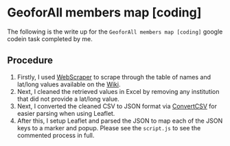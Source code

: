 # GeoforAll members map [coding]

The following is the write up for the `GeoforAll members map [coding]` google codein task completed by me.

## Procedure
1. Firstly, I used [WebScraper](https://webscraper.io) to scrape through the table of names and lat/long values available on the [Wiki](https://wiki.osgeo.org/wiki/Edu_current_initiatives#Current_members_of_the_Geo_for_All_Labs_Network).
2. Next, I cleaned the retrieved values in Excel by removing any institution that did not provide a lat/long value.
3. Next, I converted the cleaned CSV to JSON format via [ConvertCSV](http://www.convertcsv.com/csv-to-json.htm) for easier parsing when using Leaflet.
4. After this, I setup Leaflet and parsed the JSON to map each of the JSON keys to a marker and popup. Please see the `script.js` to see the commented process in full.
